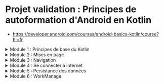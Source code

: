 # Projet validation : Principes de autoformation d'Android en Kotlin
- https://developer.android.com/courses/android-basics-kotlin/course?hl=fr
<details>
<summary>Module 1 : Principes de base du Kotlin </summary>

    - Présentation du Kotlin
    - Créer votre première application
        - Principes de base des tests Android (tests unitaires)
    - Créer une mise en page de base
        - Un élément TextView est un composant d'interface utilisateur permettant d'afficher du texte dans votre application.
        - Un ConstraintLayout est un conteneur pour d'autres éléments d'UI.
        - Les Views doivent être fixées horizontalement et verticalement dans un conteneur ConstraintLayout.
        - Une ImageView est un élément d'interface utilisateur permettant d'afficher des images dans votre application.
    - Ajouter un bouton à une application
        - Introduction au débogage
        - Créer des tests unitaires

</details>
 
<details> 
<summary> Module 2 : Mises en page </summary>

    - Recevoir des entrées utilisateur dans une application : partie 1
        - Classes et héritage 
    - Recevoir des entrées utilisateur dans une application : partie 2
    - Afficher une liste déroulante
        - Créer et utiliser des listes en Kotlin
</details>
<details> 
<summary>Module 3 : Navigation</summary>

     - Naviguer entre les écrans
        - Activités et intents
        - Étapes du cycle de vie d'une activité
            -Les principales méthodes de cycle de vie sont les suivantes : onCreate()onStart()onPause()onRestart()onResume()onStop()onDestroy()
    - Présentation du composant Navigation
        - Les fragments et le composant Navigation
        - Tester les composants Navigation
    - Composants de l'architecture
        - Stocker des données dans ViewModel
        - Utiliser LiveData avec ViewModel
    - Exemples d'application de navigation avancée
        - ViewModel partagé entre plusieurs fragments
        - Navigation et pile "Retour"
        - Tester les ViewModels et LiveData
    - Mises en page adaptatives
        - Créer une mise en page à deux volets
        - Mises en page adaptatives
        - Adopter des mises en page responsives pour votre interface utilisateur
</details>
<details> 
 <summary>Module 4 : Se connecter à Internet</summary>

    - Coroutines
        - Présentation des coroutines
    - Récupérer des données sur Internet
        - Présentation de HTTP/REST
        - Récupérer des données sur Internet
            - Les services Web courants utilisent une architecture REST
        - Charger et afficher des images depuis Internet
            - La bibliothèque Coil simplifie le processus de gestion des images, notamment le téléchargement, la mise en mémoire tampon, le décodage et la mise en cache dans votre application.
        - Déboguer avec des points d'arrêt
        - Projet :application Amphibians
</details>
<details> 
 <summary>Module 5 : Persistance des données</summary>
    
    - Présentation de SQL, Room et Flow
        - Principes de base de SQL
            - Structure d'une base de données relationnelle : tables, colonnes et lignes.
            - Instructions SELECT, y compris les clauses WHERE, ORDER BY, GROUP BY et LIMIT.
            - Insérer, mettre à jour et supprimer des lignes à l'aide de SQ.
        - Présentation de Room et de Flow
    - Utiliser Room pour la persistance des données
        - Persistance des données avec Room
            - Création d'une base de données SQLite et interaction à l'aide de la bibliothèque Room
            - Création d'une entité, d'un DAO et de classes de base de données
            - Utilisation d'un objet d'accès aux données (DAO, Data Access Object) pour mapper des fonctions Kotlin à des requêtes SQL
        - Lire et mettre à jour des données avec Room
        - Schéma de dépôt
        - Preferences DataStore
            - DataStore dispose d'une API totalement asynchrone basée sur des coroutines Kotlin et Flow, ce qui garantit la cohérence des données.
</details>
<details> 
<summary>Module 6 : WorkManage</summary>

    - Planifier des tâches avec WorkManager
        - Présentation des principes de base de WorkManager
        - Présentation de l'implémentation de WorkManager
        - Travail en arrière-plan avec WorkManager – Kotlin
</details>